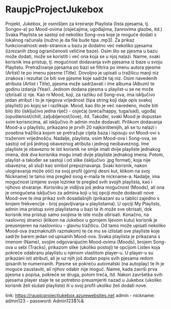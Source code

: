 # RaupjcProjectJukebox

Projekt, Jukebox, je osmišljen za kreiranje Playlista (lista pjesama, tj. Songov-a) po Mood-ovima (osjećajima, ugođajima, žanrovima glazbe,
itd.) Svaka Playlista se sastoji od nekoliko Song-ova koje je moguće dodati s lokalnog računala (nužno je da file bude tipa .mp3). Za 
prikaz funkcionalnosti web-stranice u bazu je dodatno već nekoliko pjesama (izrezanih zbog ograničenosti veličine baze). Osim što se 
pjesma u bazu može dodati, može se koristiti i već ona koja se u njoj nalazi. Naime, svaki korisnik ima pristup, tj. mogućnost dodavanja 
svih pjesama iz baze u svoju Playlistu. Pretraživanje pjesama po bazi se filtrira po imenu autora pjesme (Artist) te po imenu pjesme 
(Title). Dovoljno je upisati u tražilicu manji niz znakova i rezultat će biti sve pjesme koje sadrže taj niz. Osim navedenih atributa 
(Artist i Title), pjesma može sadržavati i ime albuma (Album) te godinu izdanja (Year). 
Jednom dodana pjesma u playlist-u se ne može izbrisati iz nje. Kao ni Mood, koji, za razliku od Song-ova, ima isključivo jedan atribut i 
to je njegova vrijednost (tipa string koji daje opis svakoj playlisti) po kojoj se i razlikuje. Mood, kao što je već navedeno, može biti
bilo što (isključivo jedna riječ) - osjećaj (sreća/happy, tuga/sad), ugođaj (opuštenost/chill, zaljubljenost/love), itd. Također, svaki
Mood je dopustan svim korisnicima, ali isključivo ih admin može dodavati. Prilikom dodavanja Mood-a u playlistu, prikazano je prvih 
20 najkorištenijih, ali se tu nalazi i posebna tražilica kojom se pretražuje cijela baza i ispisuju svi Mood-ovi s traženom vrijednošću.
Nadalje, playlista, osim Mood-ova i Song-ova, se sastoji od još jednog obaveznog atributa i jednog neobaveznog. Ime playliste je obavezno
te isti korisnik ne smije imati dvije playliste jednakog imena, dok dva korisnika mogu imati dvije playliste jednakog imena. Potom, 
playlist-a također se sastoji i od slike (isključivo .jpg format), koja nije obavezna, ali služi kao simbol prepoznavanja.
Svaki korisnik, nakon ulogiravanja može otići na svoj profil (gornji desni kut, klikom na svoj Nickname) te tamo ima pregled svog
e-maila te nickname-a. Nadalje, ima mogućnost izmjene svoje lozinke te pregled svih svojih playlista, kao i njihovo stvaranje. Korisniku je
vidljiva još jedna mogućnost (Moods), ali ona je omogućena isključivo za admina koji u toj opciji može dodavati nove Mood-ove te ima prikaz
svih dosadašnjih (prikazani su u tablici zajedno s brojem frekvencije - broj pojavljivanja u playlistama). U opciji My Playlists, admin
ima pristup svim playlistama u bazi te ih može sve obrisati, dok korisnik ima pristup samo svojima te iste može obrisati.
Konačno, na naslovnoj stranici (klikom na Jukebox u gornjem lijevom kutu) korisnik je preusmjeren na naslovnicu - glavnu tražilicu. Od tamo
može upisati nekoliko Mood-ova (razmaknutih razmakom) te će mu se izlistati sve playliste koje sadrže barem jedan od upisanih Mood-ova. 
Svaka playlista je prikazana s imenom (Name), svojim odgovarajućim Mood-ovima (Moods), brojem Song-ova u sebi (Tracks), prikazom slike 
(ukoliko postoji) te opcijom Listen koja pokreće odabranu playlistu u njenom vlastitom player-u. U player-u su prikazani isti atributi, 
ali je uz njih još dodan popis svih pjesama redom ipisanih te numeriranih. Pjesme se pokreću automatski (na autoplay) te ih je moguće
zaustaviti, ali njihov odabir nije moguć. Naime, kada završi prva pjesma s popisa, pokreće se druga, potom treća, itd. Nakon završetka svih
pjesama player staje te se potrebno preusmjeriti nazad u Jukebox (ukoliko korisnik želi slušati playliste) ili u svoj profil ukoliko želi
dodati nove.

link: https://raupjcprojectjukebox.azurewebsites.net
admin - nickname: admin123
      - password: Admin123$%&
